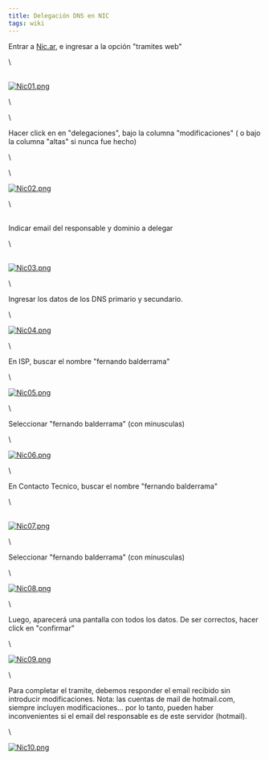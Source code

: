 ```yaml
---
title: Delegación DNS en NIC
tags: wiki
---
```


Entrar a [Nic.ar](http://www.nic.ar), e ingresar a la opción "tramites
web"

\

\
[![Nic01.png](/wiki/images/0/01/Nic01.png)](/wiki/index.php?title=Archivo:Nic01.png)

\

\

Hacer click en en "delegaciones", bajo la columna "modificaciones" ( o
bajo la columna "altas" si nunca fue hecho)

\

\

[![Nic02.png](/wiki/images/5/51/Nic02.png)](/wiki/index.php?title=Archivo:Nic02.png)

\

\
 Indicar email del responsable y dominio a delegar

\

\
[![Nic03.png](/wiki/images/1/1d/Nic03.png)](/wiki/index.php?title=Archivo:Nic03.png)

\

Ingresar los datos de los DNS primario y secundario.

\

[![Nic04.png](/wiki/images/a/a0/Nic04.png)](/wiki/index.php?title=Archivo:Nic04.png)

\

En ISP, buscar el nombre "fernando balderrama"

\

[![Nic05.png](/wiki/images/e/ee/Nic05.png)](/wiki/index.php?title=Archivo:Nic05.png)

\

Seleccionar "fernando balderrama" (con minusculas)

\

[![Nic06.png](/wiki/images/9/9f/Nic06.png)](/wiki/index.php?title=Archivo:Nic06.png)

\

En Contacto Tecnico, buscar el nombre "fernando balderrama"

\

\
[![Nic07.png](/wiki/images/2/2c/Nic07.png)](/wiki/index.php?title=Archivo:Nic07.png)

\

Seleccionar "fernando balderrama" (con minusculas)

\

[![Nic08.png](/wiki/images/b/b1/Nic08.png)](/wiki/index.php?title=Archivo:Nic08.png)

\

Luego, aparecerá una pantalla con todos los datos. De ser correctos,
hacer click en "confirmar"

\

[![Nic09.png](/wiki/images/3/32/Nic09.png)](/wiki/index.php?title=Archivo:Nic09.png)

\

Para completar el tramite, debemos responder el email recibido sin
introducir modificaciones. Nota: las cuentas de mail de hotmail.com,
siempre incluyen modificaciones... por lo tanto, pueden haber
inconvenientes si el email del responsable es de este servidor
(hotmail).

\

[![Nic10.png](/wiki/images/e/e0/Nic10.png)](/wiki/index.php?title=Archivo:Nic10.png)

